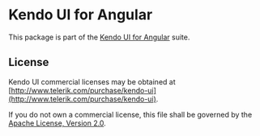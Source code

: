 # Kendo UI for Angular

This package is part of the [Kendo UI for Angular](http://www.telerik.com/kendo-angular-ui/) suite.

## License

Kendo UI commercial licenses may be obtained at [http://www.telerik.com/purchase/kendo-ui](http://www.telerik.com/purchase/kendo-ui).

If you do not own a commercial license, this file shall be governed by the [Apache License, Version 2.0](http://www.apache.org/licenses/LICENSE-2.0).
